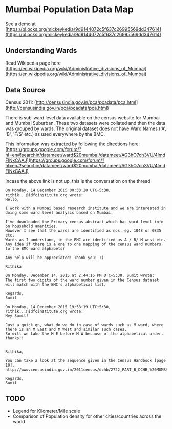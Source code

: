 
# Mumbai Population Data Map

See a demo at [https://bl.ocks.org/mickeykedia/9d9144072c5f637c26995569dd347614](https://bl.ocks.org/mickeykedia/9d9144072c5f637c26995569dd347614)


## Understanding Wards

Read Wikipedia page here [https://en.wikipedia.org/wiki/Administrative_divisions_of_Mumbai](https://en.wikipedia.org/wiki/Administrative_divisions_of_Mumbai)

## Data Source

Census 2011: [http://censusindia.gov.in/pca/pcadata/pca.html](http://censusindia.gov.in/pca/pcadata/pca.html)

There is sub-ward level data available on the census website for Mumbai and Mumbai Suburban. These two datasets were collated and then the data was grouped by wards. 
The original dataset does not have Ward Names ('A', 'B', 'F/S' etc.) as used everywhere by the BMC. 

This information was extracted by following the directions here: [https://groups.google.com/forum/?hl=en#!searchin/datameet/ward$20mumbai/datameet/AG3hO7cn3VU/4lmdFlNxCAAJ](https://groups.google.com/forum/?hl=en#!searchin/datameet/ward$20mumbai/datameet/AG3hO7cn3VU/4lmdFlNxCAAJ)

Incase the above link is not up, this is the conversation on the thread

 
    On Monday, 14 December 2015 00:33:20 UTC+5:30, rithik...@idfcinstitute.org wrote:
    Hello, 

    I work with a Mumbai based research institute and we are interested in doing some ward level analysis based on Mumbai. 

    I've downloaded the Primary census abstract which has ward level info on household amenities. 
    However I see that the wards are identified as nos. eg. 1048 or 0835 etc. 
    Wards as I understand, in the BMC are identified as A / B/ M west etc. 
    Any idea if there is a one to one mapping of the census ward numbers to the BMC ward alphabets? 

    Any help will be appreciated! Thank you! :) 

    Rithika 

    On Monday, December 14, 2015 at 2:44:16 PM UTC+5:30, Sumit wrote:
    The first two digits of the ward number given in the Census dataset will match with the BMC's alphabetical list. 

    Regards,
    Sumit

    On Monday, 14 December 2015 19:58:19 UTC+5:30, rithik...@idfcinstitute.org wrote:
    Hey Sumit!

    Just a quick qn, what do we do in case of wards such as M ward, where there is an M East and M West and similar such cases. 
    So will we take the M E before M W because of the alphabetical order. thanks!!


    Rithika,

    You can take a look at the sequence given in the Census Handbook [page 10].
    http://www.censusindia.gov.in/2011census/dchb/2722_PART_B_DCHB_%20MUMBAI%20(SUBURBAN).pdf

    Regards,
    Sumit

## TODO 

- Legend for Kilometer/Mile scale
- Comparison of Population density for other cities/countries across the world
